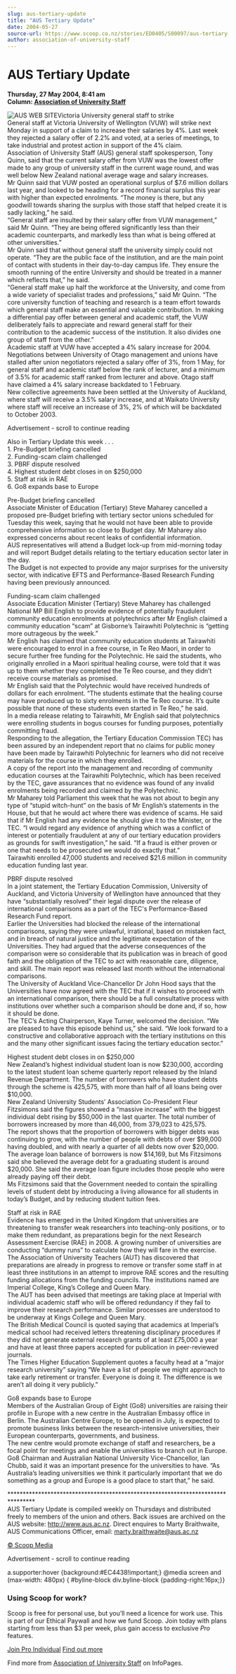 ```yaml
---
slug: aus-tertiary-update
title: "AUS Tertiary Update"
date: 2004-05-27
source-url: https://www.scoop.co.nz/stories/ED0405/S00097/aus-tertiary-update.htm
author: association-of-university-staff
---
```

AUS Tertiary Update
===================

**Thursday, 27 May 2004, 8:41 am**  
**Column: [Association of University Staff](https://info.scoop.co.nz/Association_of_University_Staff)**

![AUS WEB SITE](http://www.aus.ac.nz/pictures/logo.gif)Victoria University general staff to strike  
General staff at Victoria University of Wellington (VUW) will strike next Monday in support of a claim to increase their salaries by 4%. Last week they rejected a salary offer of 2.2% and voted, at a series of meetings, to take industrial and protest action in support of the 4% claim.  
Association of University Staff (AUS) general staff spokesperson, Tony Quinn, said that the current salary offer from VUW was the lowest offer made to any group of university staff in the current wage round, and was well below New Zealand national average wage and salary increases.  
Mr Quinn said that VUW posted an operational surplus of $7.6 million dollars last year, and looked to be heading for a record financial surplus this year with higher than expected enrolments. “The money is there, but any goodwill towards sharing the surplus with those staff that helped create it is sadly lacking,” he said.  
“General staff are insulted by their salary offer from VUW management,” said Mr Quinn. “They are being offered significantly less than their academic counterparts, and markedly less than what is being offered at other universities.”  
Mr Quinn said that without general staff the university simply could not operate. “They are the public face of the institution, and are the main point of contact with students in their day-to-day campus life. They ensure the smooth running of the entire University and should be treated in a manner which reflects that,” he said.  
“General staff make up half the workforce at the University, and come from a wide variety of specialist trades and professions,” said Mr Quinn. “The core university function of teaching and research is a team effort towards which general staff make an essential and valuable contribution. In making a differential pay offer between general and academic staff, the VUW deliberately fails to appreciate and reward general staff for their contribution to the academic success of the institution. It also divides one group of staff from the other.”  
Academic staff at VUW have accepted a 4% salary increase for 2004.  
Negotiations between University of Otago management and unions have stalled after union negotiators rejected a salary offer of 3%, from 1 May, for general staff and academic staff below the rank of lecturer, and a minimum of 3.5% for academic staff ranked from lecturer and above. Otago staff have claimed a 4% salary increase backdated to 1 February.  
New collective agreements have been settled at the University of Auckland, where staff will receive a 3.5% salary increase, and at Waikato University where staff will receive an increase of 3%, 2% of which will be backdated to October 2003.

Advertisement - scroll to continue reading





Also in Tertiary Update this week . . .  
1\. Pre-Budget briefing cancelled  
2\. Funding-scam claim challenged  
3\. PBRF dispute resolved  
4\. Highest student debt closes in on $250,000  
5\. Staff at risk in RAE  
6\. Go8 expands base to Europe

Pre-Budget briefing cancelled  
Associate Minister of Education (Tertiary) Steve Maharey cancelled a proposed pre-Budget briefing with tertiary sector unions scheduled for Tuesday this week, saying that he would not have been able to provide comprehensive information so close to Budget day. Mr Maharey also expressed concerns about recent leaks of confidential information.  
AUS representatives will attend a Budget lock-up from mid-morning today and will report Budget details relating to the tertiary education sector later in the day.  
The Budget is not expected to provide any major surprises for the university sector, with indicative EFTS and Performance-Based Research Funding having been previously announced.

Funding-scam claim challenged  
Associate Education Minister (Tertiary) Steve Maharey has challenged National MP Bill English to provide evidence of potentially fraudulent community education enrolments at polytechnics after Mr English claimed a community education “scam” at Gisborne’s Tairawhiti Polytechnic is “getting more outrageous by the week.”  
Mr English has claimed that community education students at Tairawhiti were encouraged to enrol in a free course, in Te Reo Maori, in order to secure further free funding for the Polytechnic. He said the students, who originally enrolled in a Maori spiritual healing course, were told that it was up to them whether they completed the Te Reo course, and they didn’t receive course materials as promised.  
Mr English said that the Polytechnic would have received hundreds of dollars for each enrolment. “The students estimate that the healing course may have produced up to sixty enrolments in the Te Reo course. It’s quite possible that none of these students even started in Te Reo,” he said.  
In a media release relating to Tairawhiti, Mr English said that polytechnics were enrolling students in bogus courses for funding purposes, potentially committing fraud.  
Responding to the allegation, the Tertiary Education Commission TEC) has been assured by an independent report that no claims for public money have been made by Tairawhiti Polytechnic for learners who did not receive materials for the course in which they enrolled.  
A copy of the report into the management and recording of community education courses at the Tairawhiti Polytechnic, which has been received by the TEC, gave assurances that no evidence was found of any invalid enrolments being recorded and claimed by the Polytechnic.  
Mr Maharey told Parliament this week that he was not about to begin any type of “stupid witch-hunt” on the basis of Mr English’s statements in the House, but that he would act where there was evidence of scams. He said that if Mr English had any evidence he should give it to the Minister, or the TEC. “I would regard any evidence of anything which was a conflict of interest or potentially fraudulent at any of our tertiary education providers as grounds for swift investigation,” he said. “If a fraud is either proven or one that needs to be prosecuted we would do exactly that.”  
Tairawhiti enrolled 47,000 students and received $21.6 million in community education funding last year.

PBRF dispute resolved  
In a joint statement, the Tertiary Education Commission, University of Auckland, and Victoria University of Wellington have announced that they have “substantially resolved” their legal dispute over the release of international comparisons as a part of the TEC's Performance-Based Research Fund report.  
Earlier the Universities had blocked the release of the international comparisons, saying they were unlawful, irrational, based on mistaken fact, and in breach of natural justice and the legitimate expectation of the Universities. They had argued that the adverse consequences of the comparison were so considerable that its publication was in breach of good faith and the obligation of the TEC to act with reasonable care, diligence, and skill. The main report was released last month without the international comparisons.  
The University of Auckland Vice-Chancellor Dr John Hood says that the Universities have now agreed with the TEC that if it wishes to proceed with an international comparison, there should be a full consultative process with institutions over whether such a comparison should be done and, if so, how it should be done.  
The TEC’s Acting Chairperson, Kaye Turner, welcomed the decision. “We are pleased to have this episode behind us,” she said. “We look forward to a constructive and collaborative approach with the tertiary institutions on this and the many other significant issues facing the tertiary education sector.”

Highest student debt closes in on $250,000  
New Zealand’s highest individual student loan is now $230,000, according to the latest student loan scheme quarterly report released by the Inland Revenue Department. The number of borrowers who have student debts through the scheme is 425,575, with more than half of all loans being over $10,000.  
New Zealand University Students’ Association Co-President Fleur Fitzsimons said the figures showed a “massive increase” with the biggest individual debt rising by $50,000 in the last quarter. The total number of borrowers increased by more than 46,000, from 379,023 to 425,575.  
The report shows that the proportion of borrowers with bigger debts was continuing to grow, with the number of people with debts of over $99,000 having doubled, and with nearly a quarter of all debts now over $20,000.  
The average loan balance of borrowers is now $14,169, but Ms Fitzsimons said she believed the average debt for a graduating student is around $20,000. She said the average loan figure includes those people who were already paying off their debt.  
Ms Fitzsimons said that the Government needed to contain the spiralling levels of student debt by introducing a living allowance for all students in today’s Budget, and by reducing student tuition fees.

Staff at risk in RAE  
Evidence has emerged in the United Kingdom that universities are threatening to transfer weak researchers into teaching-only positions, or to make them redundant, as preparations begin for the next Research Assessment Exercise (RAE) in 2008. A growing number of universities are conducting “dummy runs” to calculate how they will fare in the exercise.  
The Association of University Teachers (AUT) has discovered that preparations are already in progress to remove or transfer some staff in at least three institutions in an attempt to improve RAE scores and the resulting funding allocations from the funding councils. The institutions named are Imperial College, King’s College and Queen Mary.  
The AUT has been advised that meetings are taking place at Imperial with individual academic staff who will be offered redundancy if they fail to improve their research performance. Similar processes are understood to be underway at Kings College and Queen Mary.  
The British Medical Council is quoted saying that academics at Imperial’s medical school had received letters threatening disciplinary procedures if they did not generate external research grants of at least £75,000 a year and have at least three papers accepted for publication in peer-reviewed journals.  
The Times Higher Education Supplement quotes a faculty head at a “major research university” saying “We have a list of people we might approach to take early retirement or transfer. Everyone is doing it. The difference is we aren’t all doing it very publicly.”

Go8 expands base to Europe  
Members of the Australian Group of Eight (Go8) universities are raising their profile in Europe with a new centre in the Australian Embassy office in Berlin. The Australian Centre Europe, to be opened in July, is expected to promote business links between the research-intensive universities, their European counterparts, governments, and business.  
The new centre would promote exchange of staff and researchers, be a focal point for meetings and enable the universities to branch out in Europe.  
Go8 Chairman and Australian National University Vice-Chancellor, Ian Chubb, said it was an important presence for the universities to have. “As Australia’s leading universities we think it particularly important that we do something as a group and Europe is a good place to start that,” he said.

\*\*\*\*\*\*\*\*\*\*\*\*\*\*\*\*\*\*\*\*\*\*\*\*\*\*\*\*\*\*\*\*\*\*\*\*\*\*\*\*\*\*\*\*\*\*\*\*\*\*\*\*\*\*\*\*\*\*\*\*\*\*\*\*\*\*\*\*\*\*\*\*\*\*\*\*\*\*\*\*  
AUS Tertiary Update is compiled weekly on Thursdays and distributed freely to members of the union and others. Back issues are archived on the AUS website: http://www.aus.ac.nz. Direct enquires to Marty Braithwaite, AUS Communications Officer, email: marty.braithwaite@aus.ac.nz

[© Scoop Media](http://www.scoop.co.nz/about/terms.html)  

Advertisement - scroll to continue reading



a.supporter:hover {background:#EC4438!important;} @media screen and (max-width: 480px) { #byline-block div.byline-block {padding-right:16px;}}

### Using Scoop for work?

Scoop is free for personal use, but you’ll need a licence for work use. This is part of our Ethical Paywall and how we fund Scoop. Join today with plans starting from less than $3 per week, plus gain access to exclusive _Pro_ features.  
  
[Join Pro Individual](https://pro.scoop.co.nz/Individual/?from=ProIn24) [Find out more](https://pro.scoop.co.nz/using-scoop-for-work/?from=ProIn24)

Find more from [Association of University Staff](https://info.scoop.co.nz/Association_of_University_Staff) on InfoPages.